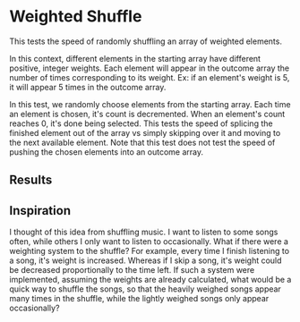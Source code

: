 # Weighted Shuffle
This tests the speed of randomly shuffling an array of weighted elements.

In this context, different elements in the starting array have different positive, integer weights. Each element will appear in the outcome array the number of times corresponding to its weight. Ex: if an element's weight is 5, it will appear 5 times in the outcome array.

In this test, we randomly choose elements from the starting array. Each time an element is chosen, it's count is decremented. When an element's count reaches 0, it's done being selected. This tests the speed of splicing the finished element out of the array vs simply skipping over it and moving to the next available element. Note that this test does not test the speed of pushing the chosen elements into an outcome array.


## Results


## Inspiration
I thought of this idea from shuffling music. I want to listen to some songs often, while others I only want to listen to occasionally. What if there were a weighting system to the shuffle? For example, every time I finish listening to a song, it's weight is increased. Whereas if I skip a song, it's weight could be decreased proportionally to the time left. If such a system were implemented, assuming the weights are already calculated, what would be a quick way to shuffle the songs, so that the heavily weighed songs appear many times in the shuffle, while the lightly weighed songs only appear occasionally?
